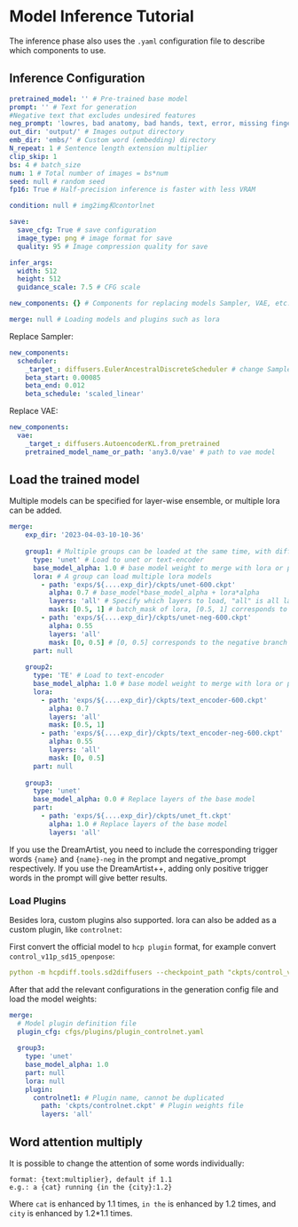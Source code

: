 # Model Inference Tutorial

The inference phase also uses the ``.yaml`` configuration file to describe which components to use.

## Inference Configuration

```yaml
pretrained_model: '' # Pre-trained base model
prompt: '' # Text for generation 
#Negative text that excludes undesired features
neg_prompt: 'lowres, bad anatomy, bad hands, text, error, missing fingers, extra digit, fewer digits, cropped, worst quality, low quality, normal quality, jpeg artifacts, signature, watermark, username, blurry'
out_dir: 'output/' # Images output directory
emb_dir: 'embs/' # Custom word (embedding) directory
N_repeat: 1 # Sentence length extension multiplier
clip_skip: 1
bs: 4 # batch_size
num: 1 # Total number of images = bs*num
seed: null # random seed
fp16: True # Half-precision inference is faster with less VRAM

condition: null # img2img和contorlnet

save:
  save_cfg: True # save configuration
  image_type: png # image format for save
  quality: 95 # Image compression quality for save

infer_args:
  width: 512
  height: 512
  guidance_scale: 7.5 # CFG scale

new_components: {} # Components for replacing models Sampler, VAE, etc.

merge: null # Loading models and plugins such as lora
```

Replace Sampler:
```yaml
new_components:
  scheduler:
    _target_: diffusers.EulerAncestralDiscreteScheduler # change Sampler
    beta_start: 0.00085
    beta_end: 0.012
    beta_schedule: 'scaled_linear'
```

Replace VAE:
```yaml
new_components:
  vae:
    _target_: diffusers.AutoencoderKL.from_pretrained
    pretrained_model_name_or_path: 'any3.0/vae' # path to vae model
```

## Load the trained model
Multiple models can be specified for layer-wise ensemble, or multiple lora can be added.

```yaml
merge:
    exp_dir: '2023-04-03-10-10-36'
    
    group1: # Multiple groups can be loaded at the same time, with different parameters.
      type: 'unet' # Load to unet or text-encoder
      base_model_alpha: 1.0 # base model weight to merge with lora or part
      lora: # A group can load multiple lora models
        - path: 'exps/${....exp_dir}/ckpts/unet-600.ckpt'
          alpha: 0.7 # base_model*base_model_alpha + lora*alpha
          layers: 'all' # Specify which layers to load, "all" is all layers
          mask: [0.5, 1] # batch_mask of lora, [0.5, 1] corresponds to the positive branch of DreamArtist++
        - path: 'exps/${....exp_dir}/ckpts/unet-neg-600.ckpt'
          alpha: 0.55
          layers: 'all'
          mask: [0, 0.5] # [0, 0.5] corresponds to the negative branch of DreamArtist++
      part: null
    
    group2:
      type: 'TE' # Load to text-encoder
      base_model_alpha: 1.0 # base model weight to merge with lora or part
      lora:
        - path: 'exps/${....exp_dir}/ckpts/text_encoder-600.ckpt'
          alpha: 0.7
          layers: 'all'
          mask: [0.5, 1]
        - path: 'exps/${....exp_dir}/ckpts/text_encoder-neg-600.ckpt'
          alpha: 0.55
          layers: 'all'
          mask: [0, 0.5]
      part: null
    
    group3:
      type: 'unet'
      base_model_alpha: 0.0 # Replace layers of the base model
      part: 
        - path: 'exps/${....exp_dir}/ckpts/unet_ft.ckpt'
          alpha: 1.0 # Replace layers of the base model
          layers: 'all'
```

If you use the DreamArtist, you need to include the corresponding trigger words ```{name}``` and ```{name}-neg``` in the prompt and negative_prompt respectively.
If you use the DreamArtist++, adding only positive trigger words in the prompt will give better results.

### Load Plugins

Besides lora, custom plugins also supported. lora can also be added as a custom plugin, like `controlnet`:

First convert the official model to `hcp plugin` format, for example convert `control_v11p_sd15_openpose`:
```yaml
python -m hcpdiff.tools.sd2diffusers --checkpoint_path "ckpts/control_v11p_sd15_openpose.pth" --original_config_file "ckpts/control_v11p_sd15_openpose.yaml" --dump_path "ckpts/control_v11p_sd15_openpose" --controlnet
```

After that add the relevant configurations in the generation config file and load the model weights:
```yaml
merge:
  # Model plugin definition file
  plugin_cfg: cfgs/plugins/plugin_controlnet.yaml
    
  group3:
    type: 'unet'
    base_model_alpha: 1.0
    part: null
    lora: null
    plugin:
      controlnet1: # Plugin name, cannot be duplicated
        path: 'ckpts/controlnet.ckpt' # Plugin weights file
        layers: 'all'
```

## Word attention multiply
It is possible to change the attention of some words individually:
```
format: {text:multiplier}, default if 1.1
e.g.: a {cat} running {in the {city}:1.2}
```
Where ```cat``` is enhanced by 1.1 times, ```in the``` is enhanced by 1.2 times, and ```city``` is enhanced by 1.2*1.1 times.